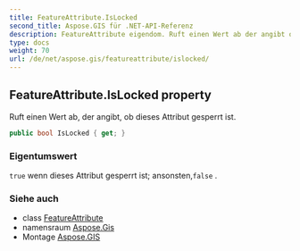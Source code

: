 ```yaml
---
title: FeatureAttribute.IsLocked
second_title: Aspose.GIS für .NET-API-Referenz
description: FeatureAttribute eigendom. Ruft einen Wert ab der angibt ob dieses Attribut gesperrt ist.
type: docs
weight: 70
url: /de/net/aspose.gis/featureattribute/islocked/
---
```

## FeatureAttribute.IsLocked property

Ruft einen Wert ab, der angibt, ob dieses Attribut gesperrt ist.

```csharp
public bool IsLocked { get; }
```

### Eigentumswert

`true` wenn dieses Attribut gesperrt ist; ansonsten,`false` .

### Siehe auch

* class [FeatureAttribute](../)
* namensraum [Aspose.Gis](../../featureattribute/)
* Montage [Aspose.GIS](../../../)


